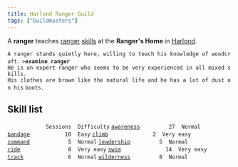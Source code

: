```yaml
---
title: Harlond Ranger Guild
tags: ["Guildmasters"]
---
```

A **ranger** teaches [ranger](ranger "wikilink")
[skills](skill "wikilink") at the **Ranger's Home** in
[Harlond](Harlond "wikilink").

`A ranger stands quietly here, willing to teach his knowledge of woodcraft.`
`>`**`examine ranger`**
`He is an expert ranger who seems to be very experienced in all mixed skills.`
`His clothes are brown like the natural life and he has a lot of dust on his`
`boots.`

## Skill list

`            Sessions  Difficulty`
[`awareness`](awareness "wikilink")`         27  Normal`
[`bandage`](bandage "wikilink")`           10  Easy`
[`climb`](climb "wikilink")`              2  Very easy`
[`command`](command "wikilink")`            5  Normal`
[`leadership`](leadership "wikilink")`         5  Normal`
[`ride`](ride "wikilink")`               8  Very easy`
[`swim`](swim "wikilink")`              14  Very easy`
[`track`](track "wikilink")`              6  Normal`
[`wilderness`](wilderness "wikilink")`         8  Normal`
